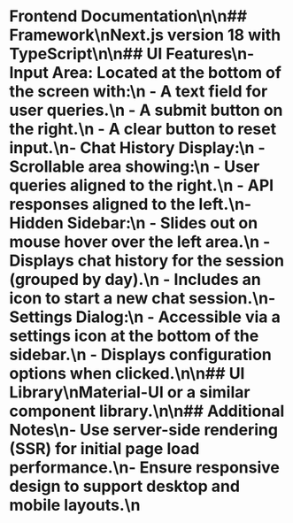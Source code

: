# Frontend Documentation\n\n## Framework\nNext.js version 18 with TypeScript\n\n## UI Features\n- **Input Area**: Located at the bottom of the screen with:\n  - A text field for user queries.\n  - A submit button on the right.\n  - A clear button to reset input.\n- **Chat History Display**:\n  - Scrollable area showing:\n    - User queries aligned to the right.\n    - API responses aligned to the left.\n- **Hidden Sidebar**:\n  - Slides out on mouse hover over the left area.\n  - Displays chat history for the session (grouped by day).\n  - Includes an icon to start a new chat session.\n- **Settings Dialog**:\n  - Accessible via a settings icon at the bottom of the sidebar.\n  - Displays configuration options when clicked.\n\n## UI Library\nMaterial-UI or a similar component library.\n\n## Additional Notes\n- Use server-side rendering (SSR) for initial page load performance.\n- Ensure responsive design to support desktop and mobile layouts.\n
